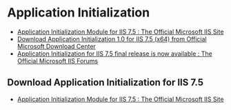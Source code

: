 # Application Initialization

- [Application Initialization Module for IIS 7.5 : The Official Microsoft IIS Site](https://www.iis.net/downloads/microsoft/application-initialization)
- [Download Application Initialization 1.0 for IIS 7.5 (x64) from Official Microsoft Download Center](https://www.microsoft.com/en-us/download/details.aspx?id=30433)
- [Application Initialization for IIS 7.5 final release is now available : The Official Microsoft IIS Forums](https://forums.iis.net/t/1176740.aspx)

## Download Application Initialization for IIS 7.5

- [Application Initialization Module for IIS 7.5 : The Official Microsoft IIS Site](https://www.iis.net/downloads/microsoft/application-initialization#additionalDownloads)
